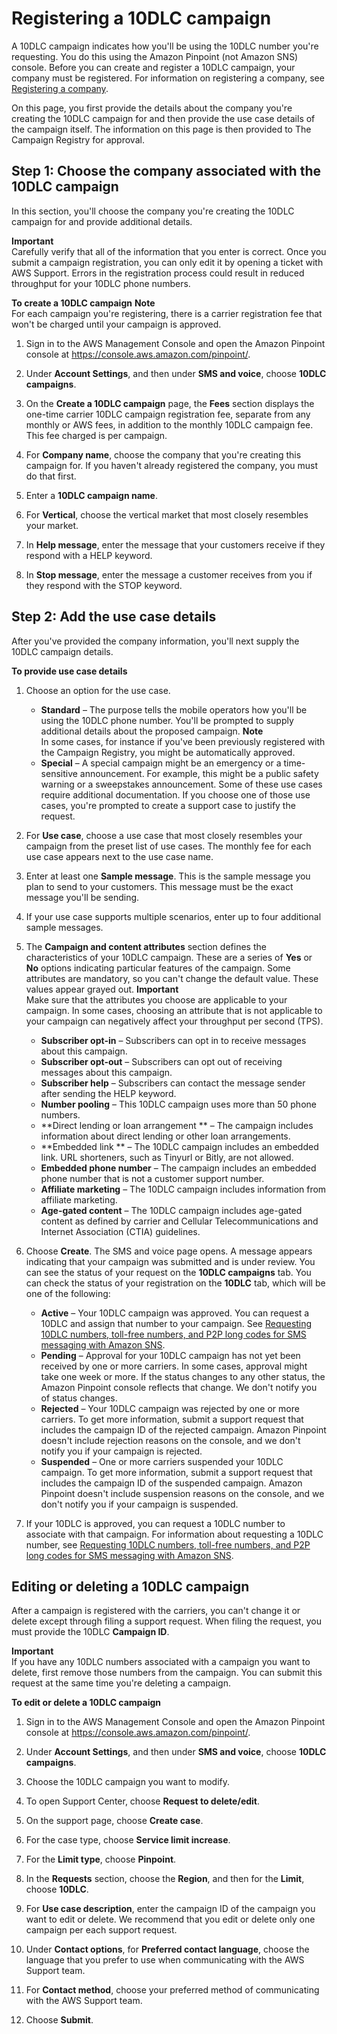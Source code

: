 # Registering a 10DLC campaign<a name="sns-settings-register-campaign-10dlc"></a>

A 10DLC campaign indicates how you'll be using the 10DLC number you're requesting\. You do this using the Amazon Pinpoint \(not Amazon SNS\) console\. Before you can create and register a 10DLC campaign, your company must be registered\. For information on registering a company, see [Registering a company](sns-settings-register-company.md)\.

On this page, you first provide the details about the company you're creating the 10DLC campaign for and then provide the use case details of the campaign itself\. The information on this page is then provided to The Campaign Registry for approval\.

## Step 1: Choose the company associated with the 10DLC campaign<a name="sns-register-campaign-10dlc"></a>

In this section, you'll choose the company you're creating the 10DLC campaign for and provide additional details\.

**Important**  
Carefully verify that all of the information that you enter is correct\. Once you submit a campaign registration, you can only edit it by opening a ticket with AWS Support\. Errors in the registration process could result in reduced throughput for your 10DLC phone numbers\.

**To create a 10DLC campaign**
**Note**  
For each campaign you're registering, there is a carrier registration fee that won't be charged until your campaign is approved\. 

1. Sign in to the AWS Management Console and open the Amazon Pinpoint console at [https://console\.aws\.amazon\.com/pinpoint/](https://console.aws.amazon.com/pinpoint/)\.

1. Under **Account Settings**, and then under **SMS and voice**, choose **10DLC campaigns**\.

1. On the **Create a 10DLC campaign** page, the **Fees** section displays the one\-time carrier 10DLC campaign registration fee, separate from any monthly or AWS fees, in addition to the monthly 10DLC campaign fee\. This fee charged is per campaign\.

1. For **Company name**, choose the company that you're creating this campaign for\. If you haven't already registered the company, you must do that first\. 

1. Enter a **10DLC campaign name**\.

1. For **Vertical**, choose the vertical market that most closely resembles your market\.

1.  In **Help message**, enter the message that your customers receive if they respond with a HELP keyword\.

1. In **Stop message**, enter the message a customer receives from you if they respond with the STOP keyword\.

## Step 2: Add the use case details<a name="sns-register-campaign-usecase"></a>

After you've provided the company information, you'll next supply the 10DLC campaign details\. 

**To provide use case details**

1. Choose an option for the use case\. 
   + **Standard** – The purpose tells the mobile operators how you'll be using the 10DLC phone number\. You'll be prompted to supply additional details about the proposed campaign\.
**Note**  
In some cases, for instance if you've been previously registered with the Campaign Registry, you might be automatically approved\. 
   + **Special** – A special campaign might be an emergency or a time\-sensitive announcement\. For example, this might be a public safety warning or a sweepstakes announcement\. Some of these use cases require additional documentation\. If you choose one of those use cases, you're prompted to create a support case to justify the request\.

1. For **Use case**, choose a use case that most closely resembles your campaign from the preset list of use cases\. The monthly fee for each use case appears next to the use case name\.

1. Enter at least one **Sample message**\. This is the sample message you plan to send to your customers\. This message must be the exact message you'll be sending\.

1. If your use case supports multiple scenarios, enter up to four additional sample messages\.

1. The **Campaign and content attributes** section defines the characteristics of your 10DLC campaign\. These are a series of **Yes** or **No** options indicating particular features of the campaign\. Some attributes are mandatory, so you can't change the default value\. These values appear grayed out\.
**Important**  
Make sure that the attributes you choose are applicable to your campaign\. In some cases, choosing an attribute that is not applicable to your campaign can negatively affect your throughput per second \(TPS\)\.
   + **Subscriber opt\-in** – Subscribers can opt in to receive messages about this campaign\.
   + **Subscriber opt\-out** – Subscribers can opt out of receiving messages about this campaign\.
   + **Subscriber help** – Subscribers can contact the message sender after sending the HELP keyword\.
   + **Number pooling** – This 10DLC campaign uses more than 50 phone numbers\. 
   + **Direct lending or loan arrangement ** – The campaign includes information about direct lending or other loan arrangements\.
   + **Embedded link ** – The 10DLC campaign includes an embedded link\. URL shorteners, such as Tinyurl or Bitly, are not allowed\.
   + **Embedded phone number** – The campaign includes an embedded phone number that is not a customer support number\. 
   + **Affiliate marketing** – The 10DLC campaign includes information from affiliate marketing\.
   + **Age\-gated content** – The 10DLC campaign includes age\-gated content as defined by carrier and Cellular Telecommunications and Internet Association \(CTIA\) guidelines\.

1. Choose **Create**\. The SMS and voice page opens\. A message appears indicating that your campaign was submitted and is under review\. You can see the status of your request on the **10DLC campaigns** tab\. You can check the status of your registration on the **10DLC** tab, which will be one of the following:
   + **Active** – Your 10DLC campaign was approved\. You can request a 10DLC and assign that number to your campaign\. See [Requesting 10DLC numbers, toll\-free numbers, and P2P long codes for SMS messaging with Amazon SNS](channels-sms-awssupport-long-code.md)\.
   + **Pending** – Approval for your 10DLC campaign has not yet been received by one or more carriers\. In some cases, approval might take one week or more\. If the status changes to any other status, the Amazon Pinpoint console reflects that change\. We don't notify you of status changes\.
   + **Rejected** – Your 10DLC campaign was rejected by one or more carriers\. To get more information, submit a support request that includes the campaign ID of the rejected campaign\. Amazon Pinpoint doesn't include rejection reasons on the console, and we don't notify you if your campaign is rejected\.
   + **Suspended** – One or more carriers suspended your 10DLC campaign\. To get more information, submit a support request that includes the campaign ID of the suspended campaign\. Amazon Pinpoint doesn't include suspension reasons on the console, and we don't notify you if your campaign is suspended\.

1. If your 10DLC is approved, you can request a 10DLC number to associate with that campaign\. For information about requesting a 10DLC number, see [Requesting 10DLC numbers, toll\-free numbers, and P2P long codes for SMS messaging with Amazon SNS](channels-sms-awssupport-long-code.md)\.

## Editing or deleting a 10DLC campaign<a name="sns-edit-campaign-10dlc"></a>

After a campaign is registered with the carriers, you can't change it or delete except through filing a support request\. When filing the request, you must provide the 10DLC **Campaign ID**\.

**Important**  
If you have any 10DLC numbers associated with a campaign you want to delete, first remove those numbers from the campaign\. You can submit this request at the same time you're deleting a campaign\. 

**To edit or delete a 10DLC campaign**

1. Sign in to the AWS Management Console and open the Amazon Pinpoint console at [https://console\.aws\.amazon\.com/pinpoint/](https://console.aws.amazon.com/pinpoint/)\.

1. Under **Account Settings**, and then under **SMS and voice**, choose **10DLC campaigns**\.

1. Choose the 10DLC campaign you want to modify\.

1. To open Support Center, choose **Request to delete/edit**\.

1. On the support page, choose **Create case**\.

1. For the case type, choose **Service limit increase**\.

1. For the **Limit type**, choose **Pinpoint**\.

1. In the **Requests** section, choose the **Region**, and then for the **Limit**, choose **10DLC**\.

1. For **Use case description**, enter the campaign ID of the campaign you want to edit or delete\. We recommend that you edit or delete only one campaign per each support request\.

1. Under **Contact options**, for **Preferred contact language**, choose the language that you prefer to use when communicating with the AWS Support team\.

1. For **Contact method**, choose your preferred method of communicating with the AWS Support team\.

1. Choose **Submit**\.
